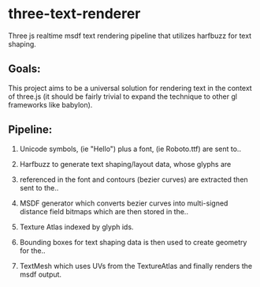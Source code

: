# three-text-renderer
Three js realtime msdf text rendering pipeline that utilizes harfbuzz for text shaping.

## Goals:

This project aims to be a universal solution for rendering text in the context of three.js (it should be fairly trivial to expand the technique to other gl frameworks like babylon).

## Pipeline:

1) Unicode symbols, (ie "Hello") plus a font, (ie Roboto.ttf) are sent to..

2) Harfbuzz to generate text shaping/layout data, whose glyphs are 

3) referenced in the font and contours (bezier curves) are extracted then sent to the..

4) MSDF generator which converts bezier curves into multi-signed distance field bitmaps which are then stored in the..

5) Texture Atlas indexed by glyph ids.

6) Bounding boxes for text shaping data is then used to create geometry for the..

7) TextMesh which uses UVs from the TextureAtlas and finally renders the msdf output.
